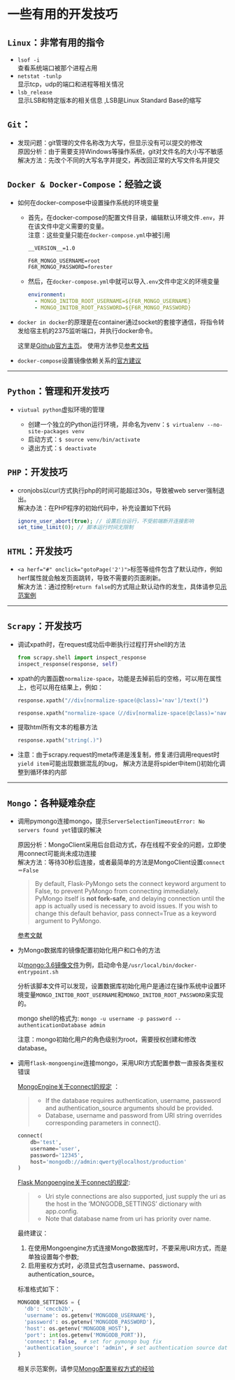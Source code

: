 # 一些有用的开发技巧

## `Linux`：非常有用的指令

- `lsof -i`  
  查看系统端口被那个进程占用
- `netstat -tunlp`  
  显示tcp，udp的端口和进程等相关情况
- `lsb_release`  
  显示LSB和特定版本的相关信息 ,LSB是Linux Standard Base的缩写

## `Git`：

- 发现问题：git管理的文件名称改为大写，但显示没有可以提交的修改  
  原因分析：由于需要支持Windows等操作系统，git对文件名的大小写不敏感
  解决方法：先改个不同的大写名字并提交，再改回正常的大写文件名并提交

## `Docker & Docker-Compose`：经验之谈

- 如何在docker-compose中设置操作系统的环境变量

  - 首先，在docker-compose的配置文件目录，编辑默认环境文件`.env`，并在该文件中定义需要的变量。  
    注意：这些变量只能在`docker-compose.yml`中被引用

    ``` txt
    __VERSION__=1.0

    F6R_MONGO_USERNAME=root
    F6R_MONGO_PASSWORD=forester
    ```

  - 然后，在`docker-compose.yml`中就可以导入`.env`文件中定义的环境变量

    ``` yml
    environment:
      - MONGO_INITDB_ROOT_USERNAME=${F6R_MONGO_USERNAME}
      - MONGO_INITDB_ROOT_PASSWORD=${F6R_MONGO_PASSWORD}
    ```

- `docker in docker`的原理是在container通过socket的套接字通信，将指令转发给宿主机的2375监听端口，并执行docker命令。  

  这里是[Github官方主页](https://github.com/docker-library/docker)。
  使用方法参见[参考文档](https://zhuanlan.zhihu.com/p/26413099)

- `docker-compose`设置镜像依赖关系的[官方建议](https://docs.docker.com/compose/startup-order/)

---

## `Python`：管理和开发技巧

- `viutual python`虚拟环境的管理

  - 创建一个独立的Python运行环境，并命名为venv：`$ virtualenv --no-site-packages venv`
  - 启动方式：`$ source venv/bin/activate`
  - 退出方式：`$ deactivate`

## `PHP`：开发技巧

- cronjobs以curl方式执行php的时间可能超过30s，导致被web server强制退出。  
  解决办法：在PHP程序的初始代码中，补充设置如下代码

  ``` php
  ignore_user_abort(true); // 设置后台运行，不受前端断开连接影响
  set_time_limit(0); // 脚本运行时间无限制
  ```

## `HTML`：开发技巧

- `<a herf="#" onclick="gotoPage('2')">`标签等组件包含了默认动作，例如herf属性就会触发页面跳转，导致不需要的页面刷新。  
  解决方法：通过控制`return false`的方式阻止默认动作的发生，具体请参见[示范案例](https://www.cnblogs.com/weiwang/archive/2013/08/19/3268374.html)

---

## `Scrapy`：开发技巧

- 调试xpath时，在request成功后中断执行过程打开shell的方法

  ```python
  from scrapy.shell import inspect_response
  inspect_response(response, self)
  ```

- xpath的内置函数`normalize-space`，功能是去掉前后的空格，可以用在属性上，也可以用在结果上，例如：

  ```python
  response.xpath("//div[normalize-space(@class)='nav']/text()")

  response.xpath("normalize-space（//div[normalize-space(@class)='nav']/text()）")
  ```

- 提取html所有文本的粗暴方法

  ```python
  response.xpath("string(.)")
  ```

- 注意：由于scrapy.request的meta传递是浅复制，修复递归调用request时`yield item`可能出现数据混乱的bug，
  解决方法是将spider中item()初始化调整到循环体的内部

---

## `Mongo`：各种疑难杂症

- 调用pymongo连接mongo，提示`ServerSelectionTimeoutError: No servers found yet`错误的解决

  原因分析：MongoClient采用后台启动方式，存在线程不安全的问题，立即使用connect可能尚未成功连接  
  解决方法：等待30秒后连接，或者最简单的方法是MongoClient设置`connect＝False`

  > By default, Flask-PyMongo sets the connect keyword argument to False, to prevent PyMongo from connecting immediately. PyMongo itself is **not fork-safe**, and delaying connection until the app is actually used is necessary to avoid issues. If you wish to change this default behavior, pass connect=True as a keyword argument to PyMongo.
  
  [参考文献](https://www.cnblogs.com/dhcn/p/7121395.html)

- 为Mongo数据库的镜像配置初始化用户和口令的方法

  以[mongo:3.6镜像文件](https://github.com/docker-library/mongo/tree/master/3.6)为例，启动命令是`/usr/local/bin/docker-entrypoint.sh`

  分析该脚本文件可以发现，设置数据库初始化用户是通过在操作系统中设置环境变量`MONGO_INITDB_ROOT_USERNAME`和`MONGO_INITDB_ROOT_PASSWORD`来实现的。  

  mongo shell的格式为: ```mongo -u username -p password --authenticationDatabase admin```

  注意：mongo初始化用户的角色级别为root，需要授权创建和修改database。

- 调用`flask-mongoengine`连接mongo，采用URI方式配置参数一直报各类鉴权错误

  [MongoEngine关于connect的规定](http://docs.mongoengine.org/guide/connecting.html) ：
  >- If the database requires authentication, username, password and authentication_source arguments should be provided.
  >- Database, username and password from URI string overrides corresponding parameters in connect().

    ``` python
    connect(
        db='test',
        username='user',
        password='12345',
        host='mongodb://admin:qwerty@localhost/production'
    )
    ```

  [Flask Mongoengine关于connect的规定](https://mongoengine-odm.readthedocs.io/guide/connecting.html):
  >- Uri style connections are also supported, just supply the uri as the host in the ‘MONGODB_SETTINGS’ dictionary with app.config.
  >- Note that database name from uri has priority over name.

  最终建议：

  1. 在使用Mongoengine方式连接Mongo数据库时，不要采用URI方式，而是单独设置每个参数;
  2. 启用鉴权方式时，必须显式包含username、password、authentication_source。
  
  标准格式如下：

    ``` python
    MONGODB_SETTINGS = {
      'db': 'cmccb2b',
      'username': os.getenv('MONGODB_USERNAME'),
      'password': os.getenv('MONGODB_PASSWORD'),
      'host': os.getenv('MONGODB_HOST'),
      'port': int(os.getenv('MONGODB_PORT')),
      'connect': False,  # set for pymongo bug fix
      'authentication_source': 'admin', # set authentication source database， default is MONGODB_NAME
    }
    ```

  相关示范案例，请参见[Mongo配置鉴权方式的经验](https://www.techcoil.com/blog/how-to-enable-authenticated-mongodb-access-for-flask-mongoengine-applications/)  
